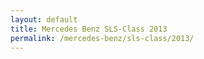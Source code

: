 ```yaml
---
layout: default
title: Mercedes Benz SLS-Class 2013
permalink: /mercedes-benz/sls-class/2013/
---
```

